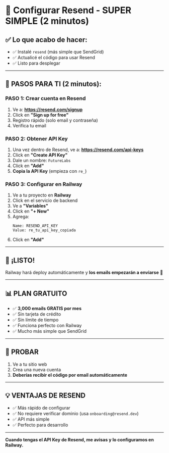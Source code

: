 # 📧 Configurar Resend - SUPER SIMPLE (2 minutos)

## ✅ Lo que acabo de hacer:
- ✅ Instalé `resend` (más simple que SendGrid)
- ✅ Actualicé el código para usar Resend
- ✅ Listo para desplegar

---

## 🚀 PASOS PARA TI (2 minutos):

### **PASO 1: Crear cuenta en Resend** 

1. Ve a: **https://resend.com/signup**
2. Click en **"Sign up for free"**
3. Registro rápido (solo email y contraseña)
4. Verifica tu email

### **PASO 2: Obtener API Key**

1. Una vez dentro de Resend, ve a: **https://resend.com/api-keys**
2. Click en **"Create API Key"**
3. Dale un nombre: `FutureLabs`
4. Click en **"Add"**
5. **Copia la API Key** (empieza con `re_`)

### **PASO 3: Configurar en Railway**

1. Ve a tu proyecto en **Railway**
2. Click en el servicio de backend
3. Ve a **"Variables"**
4. Click en **"+ New"**
5. Agrega:
   ```
   Name: RESEND_API_KEY
   Value: re_tu_api_key_copiada
   ```
6. Click en **"Add"**

---

## 🎉 ¡LISTO!

Railway hará deploy automáticamente y **los emails empezarán a enviarse** 🚀

---

## 📊 PLAN GRATUITO

- ✅ **3,000 emails GRATIS por mes**
- ✅ Sin tarjeta de crédito
- ✅ Sin límite de tiempo
- ✅ Funciona perfecto con Railway
- ✅ Mucho más simple que SendGrid

---

## 🧪 PROBAR

1. Ve a tu sitio web
2. Crea una nueva cuenta
3. **Deberías recibir el código por email automáticamente**

---

## 💡 VENTAJAS DE RESEND

- ✅ Más rápido de configurar
- ✅ No requiere verificar dominio (usa `onboarding@resend.dev`)
- ✅ API más simple
- ✅ Perfecto para desarrollo

---

**Cuando tengas el API Key de Resend, me avisas y lo configuramos en Railway.**

